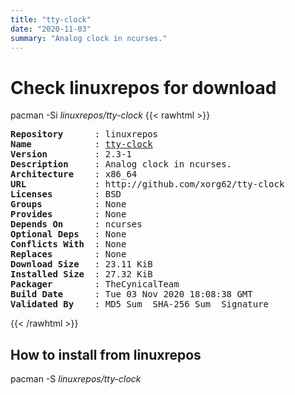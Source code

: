 ```yaml
---
title: "tty-clock"
date: "2020-11-03"
summary: "Analog clock in ncurses."
---
```


# Check linuxrepos for download

pacman -Si *linuxrepos/tty-clock*
{{< rawhtml >}}
<pre class="highlight">
<b>Repository</b>      : linuxrepos
<b>Name</b>            : <a href="../../x86_64/tty-clock-2.3-1-x86_64.pkg.tar.zst">tty-clock</a>
<b>Version</b>         : 2.3-1
<b>Description</b>     : Analog clock in ncurses.
<b>Architecture</b>    : x86_64
<b>URL</b>             : http://github.com/xorg62/tty-clock
<b>Licenses</b>        : BSD
<b>Groups</b>          : None
<b>Provides</b>        : None
<b>Depends On</b>      : ncurses
<b>Optional Deps</b>   : None
<b>Conflicts With</b>  : None
<b>Replaces</b>        : None
<b>Download Size</b>   : 23.11 KiB
<b>Installed Size</b>  : 27.32 KiB
<b>Packager</b>        : TheCynicalTeam <wayne6324@gmail.com>
<b>Build Date</b>      : Tue 03 Nov 2020 18:08:38 GMT
<b>Validated By</b>    : MD5 Sum  SHA-256 Sum  Signature
</pre>
{{< /rawhtml >}}
## How to install from linuxrepos

pacman -S *linuxrepos/tty-clock*
